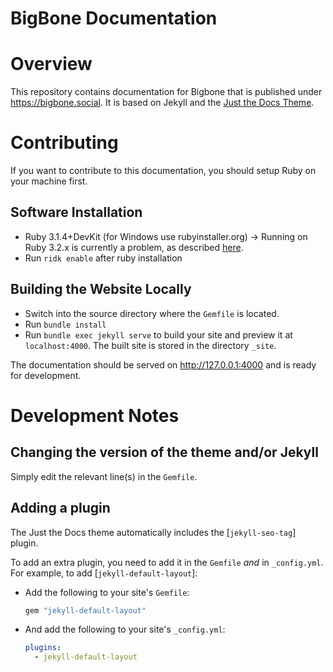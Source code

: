 # BigBone Documentation

# Overview
This repository contains documentation for Bigbone that is published under https://bigbone.social. It is based on Jekyll and the 
[Just the Docs Theme](https://just-the-docs.com/). 

# Contributing
If you want to contribute to this documentation, you should setup Ruby on your machine first.

## Software Installation

- Ruby 3.1.4+DevKit (for Windows use rubyinstaller.org) -> Running on Ruby 3.2.x is currently a problem, as 
  described [here](https://talk.jekyllrb.com/t/liquid-4-0-3-tainted/7946/17).
- Run `ridk enable` after ruby installation

## Building the Website Locally

- Switch into the source directory where the `Gemfile` is located.
- Run `bundle install`
- Run `bundle exec jekyll serve` to build your site and preview it at `localhost:4000`. The built site is stored in the directory `_site`.

The documentation should be served on http://127.0.0.1:4000 and is ready for development.

# Development Notes

## Changing the version of the theme and/or Jekyll

Simply edit the relevant line(s) in the `Gemfile`.

## Adding a plugin

The Just the Docs theme automatically includes the [`jekyll-seo-tag`] plugin.

To add an extra plugin, you need to add it in the `Gemfile` *and* in `_config.yml`. For example, to add [`jekyll-default-layout`]:

- Add the following to your site's `Gemfile`:

  ```ruby
  gem "jekyll-default-layout"
  ```

- And add the following to your site's `_config.yml`:

  ```yaml
  plugins:
    - jekyll-default-layout
  ```
  
